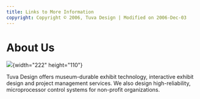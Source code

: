 ```yaml
---
title: Links to More Information
copyright: Copyright © 2006, Tuva Design | Modified on 2006-Dec-03
---
```


# About Us

![](./assets/tuva-logo-web.gif){width="222" height="110"}

Tuva Design offers museum-durable exhibit technology, interactive exhibit design and project management services.
We also design high-reliability, microprocessor control systems for non-profit organizations.
